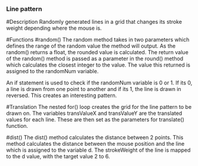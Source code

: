 ### Line pattern

#Description
Randomly generated lines in a grid that changes its stroke weight depending where the mouse is.

#Functions
#random()
The random method takes in two parameters which defines the range of the random value the method will output. As the random() returns a float, the rounded value is calculated. The return value of the random() method is passed as a parameter in the round() method which calculates the closest integer to the value. The value this returned is assigned to the randomNum variable.

An if statement is used to check if the randomNum variable is 0 or 1.
If its 0, a line is drawn from one point to another and if its 1, the line is drawn in reversed. This creates an interesting pattern.

#Translation
The nested for() loop creates the grid for the line pattern to be drawn on. The variables transValueX and transValueY are the translated values for each line. These are then set as the parameters for translate() function.

#dist()
The dist() method calculates the distance between 2 points. This method calculates the distance between the mouse position and the line which is assigned to the variable d. The strokeWeight of the line is mapped to the d value, with the target value 2 to 6.
